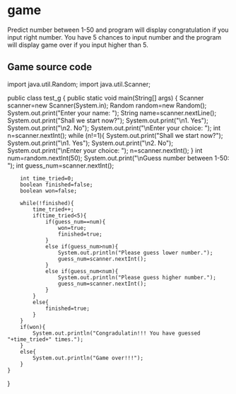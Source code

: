 # game
Predict number between 1-50 and program will display congratulation if you input right number. You have 5 chances to input number and the program will display game over if you input higher than 5. 

## Game source code
import java.util.Random;
import java.util.Scanner;

public class test_g {
    public static void main(String[] args) {
        Scanner scanner=new Scanner(System.in);
        Random random=new Random();
        System.out.print("Enter your name: ");
        String name=scanner.nextLine();
        System.out.print("Shall we start now?");
        System.out.print("\n1. Yes");
        System.out.print("\n2. No");
        System.out.print("\nEnter your choice: ");
        int n=scanner.nextInt();
        while (n!=1){
            System.out.print("Shall we start now?");
            System.out.print("\n1. Yes");
            System.out.print("\n2. No");
            System.out.print("\nEnter your choice: ");
            n=scanner.nextInt();
        }
        int num=random.nextInt(50);
        System.out.print("\nGuess number between 1-50: ");
        int guess_num=scanner.nextInt();

        int time_tried=0;
        boolean finished=false;
        boolean won=false;

        while(!finished){
            time_tried++;
            if(time_tried<5){
                if(guess_num==num){
                    won=true;
                    finished=true;
                }
                else if(guess_num>num){
                    System.out.println("Please guess lower number.");
                    guess_num=scanner.nextInt();
                }
                else if(guess_num<num){
                    System.out.println("Please guess higher number.");
                    guess_num=scanner.nextInt();
                }
            }
            else{
                finished=true;
            }
        }
        if(won){
            System.out.println("Congradulatin!!! You have guessed "+time_tried+" times.");
        }
        else{
            System.out.println("Game over!!!");
        }
    }
}


